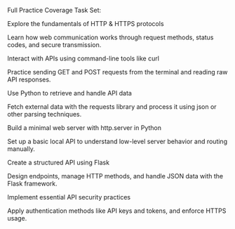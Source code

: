 Full Practice Coverage
Task Set:

Explore the fundamentals of HTTP & HTTPS protocols

Learn how web communication works through request methods, status codes, and secure transmission.

Interact with APIs using command-line tools like curl

Practice sending GET and POST requests from the terminal and reading raw API responses.

Use Python to retrieve and handle API data

Fetch external data with the requests library and process it using json or other parsing techniques.

Build a minimal web server with http.server in Python

Set up a basic local API to understand low-level server behavior and routing manually.

Create a structured API using Flask

Design endpoints, manage HTTP methods, and handle JSON data with the Flask framework.

Implement essential API security practices

Apply authentication methods like API keys and tokens, and enforce HTTPS usage.
